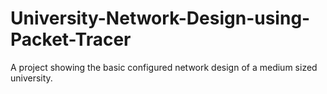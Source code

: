 # University-Network-Design-using-Packet-Tracer
A project showing the basic configured network design of a medium sized university.
